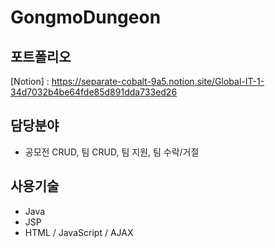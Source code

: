 # GongmoDungeon

## 포트폴리오
[Notion] : https://separate-cobalt-9a5.notion.site/Global-IT-1-34d7032b4be64fde85d891dda733ed26

## 담당분야
* 공모전 CRUD, 팀 CRUD, 팀 지원, 팀 수락/거절

## 사용기술
* Java
* JSP
* HTML / JavaScript / AJAX
